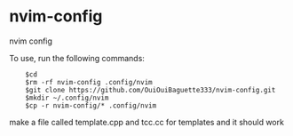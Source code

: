 # nvim-config
nvim config

To use, run the following commands:
```
    $cd
    $rm -rf nvim-config .config/nvim
    $git clone https://github.com/OuiOuiBaguette333/nvim-config.git
    $mkdir ~/.config/nvim
    $cp -r nvim-config/* .config/nvim
```

make a file called template.cpp and tcc.cc for templates
and it should work
